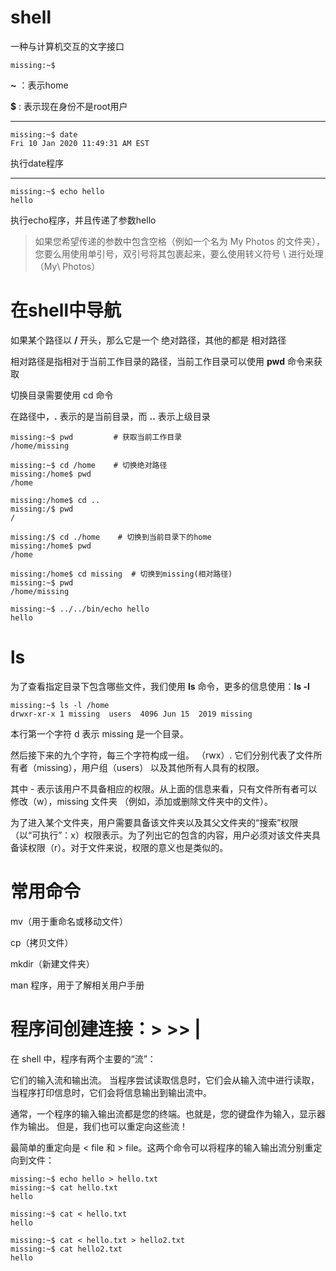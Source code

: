 # shell

一种与计算机交互的文字接口

```
missing:~$ 
```
**~** ：表示home

**$** : 表示现在身份不是root用户

---

```
missing:~$ date
Fri 10 Jan 2020 11:49:31 AM EST
```
执行date程序

---

```
missing:~$ echo hello
hello
```
执行echo程序，并且传递了参数hello

> 如果您希望传递的参数中包含空格（例如一个名为 My Photos 的文件夹），您要么用使用单引号，双引号将其包裹起来，要么使用转义符号 \ 进行处理（My\ Photos）

# 在shell中导航

如果某个路径以 **/** 开头，那么它是一个 绝对路径，其他的都是 相对路径 

相对路径是指相对于当前工作目录的路径，当前工作目录可以使用 **pwd** 命令来获取

切换目录需要使用 cd 命令

在路径中，**.** 表示的是当前目录，而 **..** 表示上级目录

```
missing:~$ pwd         # 获取当前工作目录
/home/missing

missing:~$ cd /home    # 切换绝对路径
missing:/home$ pwd
/home

missing:/home$ cd ..
missing:/$ pwd
/

missing:/$ cd ./home    # 切换到当前目录下的home
missing:/home$ pwd
/home

missing:/home$ cd missing  # 切换到missing(相对路径)
missing:~$ pwd
/home/missing

missing:~$ ../../bin/echo hello
hello
```

# ls

为了查看指定目录下包含哪些文件，我们使用 **ls** 命令，更多的信息使用：**ls -l**
```
missing:~$ ls -l /home
drwxr-xr-x 1 missing  users  4096 Jun 15  2019 missing
```
本行第一个字符 d 表示 missing 是一个目录。

然后接下来的九个字符，每三个字符构成一组。 （rwx）. 它们分别代表了文件所有者（missing），用户组（users） 以及其他所有人具有的权限。

其中 - 表示该用户不具备相应的权限。从上面的信息来看，只有文件所有者可以修改（w），missing 文件夹 （例如，添加或删除文件夹中的文件）。

为了进入某个文件夹，用户需要具备该文件夹以及其父文件夹的“搜索”权限（以“可执行”：x）权限表示。为了列出它的包含的内容，用户必须对该文件夹具备读权限（r）。对于文件来说，权限的意义也是类似的。

# 常用命令

mv（用于重命名或移动文件）

cp（拷贝文件）

mkdir（新建文件夹）

man 程序，用于了解相关用户手册

# 程序间创建连接：>  >>  |

在 shell 中，程序有两个主要的“流”：

它们的输入流和输出流。 当程序尝试读取信息时，它们会从输入流中进行读取，当程序打印信息时，它们会将信息输出到输出流中。

通常，一个程序的输入输出流都是您的终端。也就是，您的键盘作为输入，显示器作为输出。 但是，我们也可以重定向这些流！

最简单的重定向是 < file 和 > file。这两个命令可以将程序的输入输出流分别重定向到文件：

```
missing:~$ echo hello > hello.txt
missing:~$ cat hello.txt
hello

missing:~$ cat < hello.txt
hello

missing:~$ cat < hello.txt > hello2.txt
missing:~$ cat hello2.txt
hello
```
